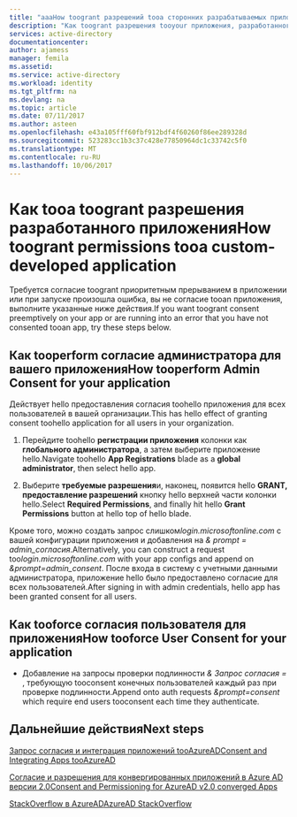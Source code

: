 ```yaml
---
title: "aaaHow toogrant разрешений tooa сторонних разрабатываемых приложений | Документы Microsoft"
description: "Как toogrant разрешения tooyour приложения, разработанного с помощью hello портала Azure AD или параметра URL-адреса"
services: active-directory
documentationcenter: 
author: ajamess
manager: femila
ms.assetid: 
ms.service: active-directory
ms.workload: identity
ms.tgt_pltfrm: na
ms.devlang: na
ms.topic: article
ms.date: 07/11/2017
ms.author: asteen
ms.openlocfilehash: e43a105fff60fbf912bdf4f60260f86ee289328d
ms.sourcegitcommit: 523283cc1b3c37c428e77850964dc1c33742c5f0
ms.translationtype: MT
ms.contentlocale: ru-RU
ms.lasthandoff: 10/06/2017
---
```

# <a name="how-toogrant-permissions-tooa-custom-developed-application"></a><span data-ttu-id="d03f5-103">Как tooa toogrant разрешения разработанного приложения</span><span class="sxs-lookup"><span data-stu-id="d03f5-103">How toogrant permissions tooa custom-developed application</span></span>

<span data-ttu-id="d03f5-104">Требуется согласие toogrant приоритетным прерыванием в приложении или при запуске произошла ошибка, вы не согласие tooan приложения, выполните указанные ниже действия.</span><span class="sxs-lookup"><span data-stu-id="d03f5-104">If you want toogrant consent preemptively on your app or are running into an error that you have not consented tooan app, try these steps below.</span></span>

## <a name="how-tooperform-admin-consent-for-your-application"></a><span data-ttu-id="d03f5-105">Как tooperform согласие администратора для вашего приложения</span><span class="sxs-lookup"><span data-stu-id="d03f5-105">How tooperform Admin Consent for your application</span></span>

<span data-ttu-id="d03f5-106">Действует hello предоставления согласия toohello приложения для всех пользователей в вашей организации.</span><span class="sxs-lookup"><span data-stu-id="d03f5-106">This has hello effect of granting consent toohello application for all users in your organization.</span></span>

1. <span data-ttu-id="d03f5-107">Перейдите toohello **регистрации приложения** колонки как **глобального администратора**, а затем выберите приложение hello.</span><span class="sxs-lookup"><span data-stu-id="d03f5-107">Navigate toohello **App Registrations** blade as a **global administrator**, then select hello app.</span></span>

2. <span data-ttu-id="d03f5-108">Выберите **требуемые разрешения**и, наконец, появится hello **GRANT, предоставление разрешений** кнопку hello верхней части колонки hello.</span><span class="sxs-lookup"><span data-stu-id="d03f5-108">Select **Required Permissions**, and finally hit hello **Grant Permissions** button at hello top of hello blade.</span></span>

<span data-ttu-id="d03f5-109">Кроме того, можно создать запрос слишком*login.microsoftonline.com* с вашей конфигурации приложения и добавления на *& prompt = admin\_согласия*.</span><span class="sxs-lookup"><span data-stu-id="d03f5-109">Alternatively, you can construct a request too*login.microsoftonline.com* with your app configs and append on *&prompt=admin\_consent*.</span></span> <span data-ttu-id="d03f5-110">После входа в систему с учетными данными администратора, приложение hello было предоставлено согласие для всех пользователей.</span><span class="sxs-lookup"><span data-stu-id="d03f5-110">After signing in with admin credentials, hello app has been granted consent for all users.</span></span>

## <a name="how-tooforce-user-consent-for-your-application"></a><span data-ttu-id="d03f5-111">Как tooforce согласия пользователя для приложения</span><span class="sxs-lookup"><span data-stu-id="d03f5-111">How tooforce User Consent for your application</span></span>

* <span data-ttu-id="d03f5-112">Добавление на запросы проверки подлинности *& Запрос согласия =* , требующую tooconsent конечных пользователей каждый раз при проверке подлинности.</span><span class="sxs-lookup"><span data-stu-id="d03f5-112">Append onto auth requests *&prompt=consent* which require end users tooconsent each time they authenticate.</span></span>

## <a name="next-steps"></a><span data-ttu-id="d03f5-113">Дальнейшие действия</span><span class="sxs-lookup"><span data-stu-id="d03f5-113">Next steps</span></span>

[<span data-ttu-id="d03f5-114">Запрос согласия и интеграция приложений tooAzureAD</span><span class="sxs-lookup"><span data-stu-id="d03f5-114">Consent and Integrating Apps tooAzureAD</span></span>](https://docs.microsoft.com/en-us/azure/active-directory/develop/active-directory-integrating-applications)

[<span data-ttu-id="d03f5-115">Согласие и разрешения для конвергированных приложений в Azure AD версии 2.0</span><span class="sxs-lookup"><span data-stu-id="d03f5-115">Consent and Permissioning for AzureAD v2.0 converged Apps</span></span>](https://docs.microsoft.com/en-us/azure/active-directory/develop/active-directory-v2-scopes)<br>

[<span data-ttu-id="d03f5-116">StackOverflow в AzureAD</span><span class="sxs-lookup"><span data-stu-id="d03f5-116">AzureAD StackOverflow</span></span>](http://stackoverflow.com/questions/tagged/azure-active-directory)
